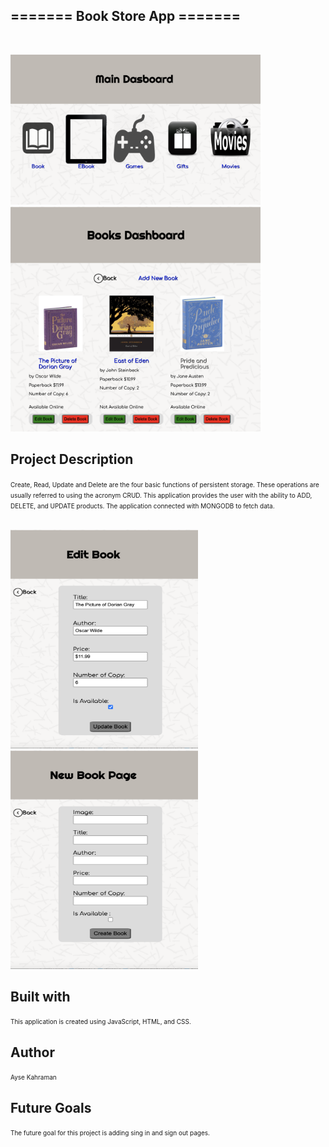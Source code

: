 =======
__Book Store App__ =======
---
<br>

<img
src= "main.jpg" width= "400" height="240" />
<img
src= "book.jpg" width= "400" height="360" />























__Project Description__ 
---

<span style = "font-size:10px;" > 
Create, Read, Update and Delete are the four basic functions of persistent storage. These operations are usually referred to using the acronym CRUD. This application provides the user with the ability to ADD, DELETE, and UPDATE products. The application connected with MONGODB to fetch data. <br> </br></span>



<img
src= "edit.jpg" width= "300" height="350" />
<img
src= "new.jpg" width= "300" height="350" />













































__Built with__
---
<span style = "font-size:10px;" > 
This application is created using JavaScript, HTML, and CSS.<br> </span>

__Author__
---
<span style = "font-size:10px;" > 
Ayse Kahraman </span>

__Future Goals__
---
<span style = "font-size:10px;" > 
The future goal for this project is adding sing in and sign out pages. </span>